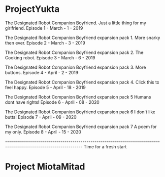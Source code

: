 # ProjectYukta

The Designated Robot Companion Boyfriend. Just a little thing for my girlfriend. Episode 1 - March - 1 - 2019

The Designated Robot Companion Boyfriend expansion pack 1. More snarky then ever. Episode 2 - March - 3 - 2019

The Designated Robot Companion Boyfriend expansion pack 2. The Cooking robot. Episode 3 - March - 6 - 2019

The Designated Robot Companion Boyfriend expansion pack 3. More buttons. Episode 4 - April - 2 - 2019

The Designated Robot Companion Boyfriend expansion pack 4. Click this to feel happy. Episode 5 - April - 18 - 2019

The Designated Robot Companion Boyfriend expansion pack 5 Humans dont have rights! Episode 6 - April - 08 - 2020

The Designated Robot Companion Boyfriend expansion pack 6 I don't like butts! Episode 7 - April - 09 - 2020

The Designated Robot Companion Boyfriend expansion pack 7 A poem for my only. Episode 8 - April - 15 - 2020


--------------------------------------------------------------------------------------------------------------------- Time for a fresh start

# Project MiotaMitad


